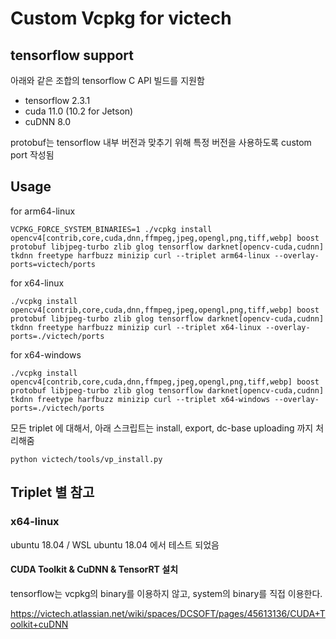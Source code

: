 # Custom Vcpkg for victech



## tensorflow support

아래와 같은 조합의 tensorflow C API 빌드를 지원함 

* tensorflow 2.3.1
* cuda 11.0 (10.2 for Jetson)
* cuDNN 8.0

protobuf는 tensorflow 내부 버전과 맞추기 위해 특정 버전을 사용하도록 custom port 작성됨

## Usage

for arm64-linux

```
VCPKG_FORCE_SYSTEM_BINARIES=1 ./vcpkg install opencv4[contrib,core,cuda,dnn,ffmpeg,jpeg,opengl,png,tiff,webp] boost protobuf libjpeg-turbo zlib glog tensorflow darknet[opencv-cuda,cudnn] tkdnn freetype harfbuzz minizip curl --triplet arm64-linux --overlay-ports=victech/ports
```

for x64-linux

```
./vcpkg install opencv4[contrib,core,cuda,dnn,ffmpeg,jpeg,opengl,png,tiff,webp] boost protobuf libjpeg-turbo zlib glog tensorflow darknet[opencv-cuda,cudnn] tkdnn freetype harfbuzz minizip curl --triplet x64-linux --overlay-ports=./victech/ports
```

for x64-windows

```
./vcpkg install opencv4[contrib,core,cuda,dnn,ffmpeg,jpeg,opengl,png,tiff,webp] boost protobuf libjpeg-turbo zlib glog tensorflow darknet[opencv-cuda,cudnn] tkdnn freetype harfbuzz minizip curl --triplet x64-windows --overlay-ports=./victech/ports
```

모든 triplet 에 대해서, 아래 스크립트는 install, export, dc-base uploading 까지 처리해줌

```
python victech/tools/vp_install.py
```



## Triplet 별 참고

### x64-linux

ubuntu 18.04 / WSL ubuntu 18.04 에서 테스트 되었음

#### CUDA Toolkit & CuDNN & TensorRT 설치

tensorflow는 vcpkg의 binary를 이용하지 않고, system의 binary를 직접 이용한다.

https://victech.atlassian.net/wiki/spaces/DCSOFT/pages/45613136/CUDA+Toolkit+cuDNN

